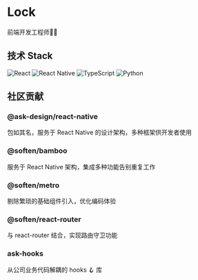 # Lock

前端开发工程师🧑‍💻

## 技术 Stack
![React](https://img.shields.io/badge/React-22314E?style=flat-square&logo=react&logoColor=#37bcd5)
![React Native](https://img.shields.io/badge/ReactNative-22314E?style=flat-square&logo=react&logoColor=#37bcd5)
![TypeScript](https://img.shields.io/badge/Typescript-22314E?style=flat-square&logo=typescript&logoColor=#fff)
![Python](https://img.shields.io/badge/Python-22314E?style=flat-square&logo=python&logoColor=#fff)

## 社区贡献

### @ask-design/react-native

包如其名，服务于 React Native 的设计架构，多种框架供开发者使用

### @soften/bamboo

服务于 React Native 架构，集成多种功能告别重复工作

### @soften/metro

剔除繁琐的基础组件引入，优化编码体验

###  @soften/react-router

与 react-router 结合，实现路由守卫功能

### ask-hooks

从公司业务代码解耦的 hooks 🪝 库








